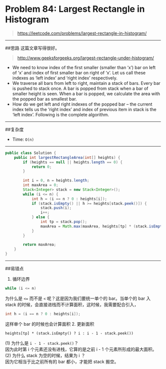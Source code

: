 # Problem 84: Largest Rectangle in Histogram

> https://leetcode.com/problems/largest-rectangle-in-histogram/

----------
##思路
这篇文章写得很好。
> http://www.geeksforgeeks.org/largest-rectangle-under-histogram/

* We need to know index of the first smaller (smaller than ‘x’) bar on left of ‘x’ and index of first smaller bar on right of ‘x’. Let us call these indexes as ‘left index’ and ‘right index’ respectively.
* We traverse all bars from left to right, maintain a stack of bars. Every bar is pushed to stack once. A bar is popped from stack when a bar of smaller height is seen. When a bar is popped, we calculate the area with the popped bar as smallest bar.
* How do we get left and right indexes of the popped bar – the current index tells us the ‘right index’ and index of previous item in stack is the ‘left index’. Following is the complete algorithm.

----------
##复杂度
* Time: `O(n)`

-----------
```java
public class Solution {
    public int largestRectangleArea(int[] heights) {
        if (heights == null || heights.length == 0) {
            return 0;
        }
        
        int i = 0, n = heights.length;
        int maxArea = 0;
        Stack<Integer> stack = new Stack<Integer>();
        while (i <= n) {
            int h = (i == n ? 0 : heights[i]);
            if (stack.isEmpty() || h >= heights[stack.peek()]) {
                stack.push(i);
                i++;
            } else {
                int tp = stack.pop();
                maxArea = Math.max(maxArea, heights[tp] * (stack.isEmpty() ? i : i - 1 - stack.peek()));
            }
        }
        
        return maxArea;
    }
}
```
----------
##易错点
1. 循环边界
```java
while (i <= n)
```
为什么是 `<=` 而不是 `<` 呢？这是因为我们要统一单个的 bar。当单个的 bar 入 stack 的时候，会直接进栈而不计算面积，这时候，我需要配合引入，
```java
int h = (i == n ? 0 : heights[i]);
```
这样单个 bar 的时候也会计算面积
2. 更新面积
```
heights[tp] * (stack.isEmpty() ? i : i - 1 - stack.peek())
```
(1) 为什么是 `i - 1 - stack.peek()`？  
因为此时第 i 个元素还没有进栈，它算的是之前 i - 1 个元素所形成的最大面积。  
(2) 为什么 stack 为空的时候，结果为 i ？  
因为它相当于比之前所有的 bar 都小，才能把 stack 搬空。

































